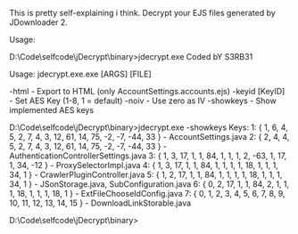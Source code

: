 This is pretty self-explaining i think. 
Decrypt your EJS files generated by JDownloader 2.

Usage:

D:\Code\selfcode\jDecrypt\binary>jdecrypt.exe
Coded bY S3RB31

Usage:          jdecrypt.exe.exe [ARGS] [FILE]

-html           - Export to HTML (only AccountSettings.accounts.ejs)
-keyid [KeyID]  - Set AES Key (1-8, 1 = default)
-noiv           - Use zero as IV
-showkeys       - Show implemented AES keys

D:\Code\selfcode\jDecrypt\binary>jdecrypt.exe -showkeys
Keys:
1: { 1, 6,  4, 5, 2,  7, 4, 3, 12, 61,  14, 75, -2, -7, -44,  33 } - AccountSettings.java
2: { 2, 4,  4, 5, 2,  7, 4, 3, 12, 61,  14, 75, -2, -7, -44,  33 } - AuthenticationControllerSettings.java
3: { 1, 3, 17, 1, 1, 84, 1, 1,  1,  2, -63,  1, 17,  1,  34, -12 } - ProxySelectorImpl.java
4: { 1, 3, 17, 1, 1, 84, 1, 1,  1,  1,  18,  1,  1,  1,  34,   1 } - CrawlerPluginController.java
5: { 1, 2, 17, 1, 1, 84, 1, 1,  1,  1,  18,  1,  1,  1,  34,   1 } - JSonStorage.java, SubConfiguration.java
6: { 0, 2, 17, 1, 1, 84, 2, 1,  1,  1,  18,  1,  1,  1,  18,   1 } - ExtFileChooseIdConfig.java
7: { 0, 1,  2, 3, 4,  5, 6, 7,  8,  9,  10, 11, 12, 13,  14,  15 } - DownloadLinkStorable.java

D:\Code\selfcode\jDecrypt\binary> 
